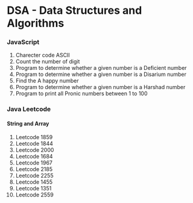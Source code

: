 # DSA - Data Structures and Algorithms

### JavaScript
1.  Charecter code ASCII
2.  Count the number of digit
3.  Program to determine whether a given number is a Deficient number
4.  Program to determine whether a given number is a Disarium number
5.  Find the A happy number
6.  Program to determine whether a given number is a Harshad number
7.  Program to print all Pronic numbers between 1 to 100

### Java Leetcode
#### String and Array
1.  Leetcode 1859 
2.  Leetcode 1844 
3.  Leetcode 2000 
4.  Leetcode 1684 
5.  Leetcode 1967 
6.  Leetcode 2185 
7.  Leetcode 2255 
8.  Leetcode 1455 
9.  Leetcode 1351 
10. Leetcode 2559 
